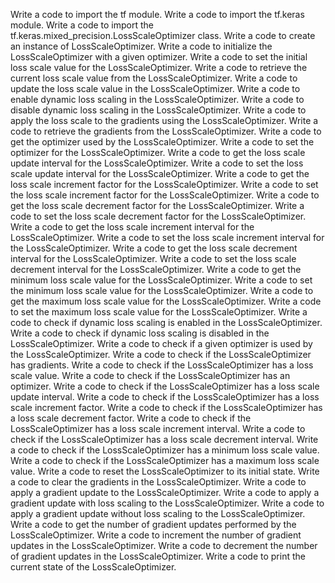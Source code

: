 Write a code to import the tf module.
Write a code to import the tf.keras module.
Write a code to import the tf.keras.mixed_precision.LossScaleOptimizer class.
Write a code to create an instance of LossScaleOptimizer.
Write a code to initialize the LossScaleOptimizer with a given optimizer.
Write a code to set the initial loss scale value for the LossScaleOptimizer.
Write a code to retrieve the current loss scale value from the LossScaleOptimizer.
Write a code to update the loss scale value in the LossScaleOptimizer.
Write a code to enable dynamic loss scaling in the LossScaleOptimizer.
Write a code to disable dynamic loss scaling in the LossScaleOptimizer.
Write a code to apply the loss scale to the gradients using the LossScaleOptimizer.
Write a code to retrieve the gradients from the LossScaleOptimizer.
Write a code to get the optimizer used by the LossScaleOptimizer.
Write a code to set the optimizer for the LossScaleOptimizer.
Write a code to get the loss scale update interval for the LossScaleOptimizer.
Write a code to set the loss scale update interval for the LossScaleOptimizer.
Write a code to get the loss scale increment factor for the LossScaleOptimizer.
Write a code to set the loss scale increment factor for the LossScaleOptimizer.
Write a code to get the loss scale decrement factor for the LossScaleOptimizer.
Write a code to set the loss scale decrement factor for the LossScaleOptimizer.
Write a code to get the loss scale increment interval for the LossScaleOptimizer.
Write a code to set the loss scale increment interval for the LossScaleOptimizer.
Write a code to get the loss scale decrement interval for the LossScaleOptimizer.
Write a code to set the loss scale decrement interval for the LossScaleOptimizer.
Write a code to get the minimum loss scale value for the LossScaleOptimizer.
Write a code to set the minimum loss scale value for the LossScaleOptimizer.
Write a code to get the maximum loss scale value for the LossScaleOptimizer.
Write a code to set the maximum loss scale value for the LossScaleOptimizer.
Write a code to check if dynamic loss scaling is enabled in the LossScaleOptimizer.
Write a code to check if dynamic loss scaling is disabled in the LossScaleOptimizer.
Write a code to check if a given optimizer is used by the LossScaleOptimizer.
Write a code to check if the LossScaleOptimizer has gradients.
Write a code to check if the LossScaleOptimizer has a loss scale value.
Write a code to check if the LossScaleOptimizer has an optimizer.
Write a code to check if the LossScaleOptimizer has a loss scale update interval.
Write a code to check if the LossScaleOptimizer has a loss scale increment factor.
Write a code to check if the LossScaleOptimizer has a loss scale decrement factor.
Write a code to check if the LossScaleOptimizer has a loss scale increment interval.
Write a code to check if the LossScaleOptimizer has a loss scale decrement interval.
Write a code to check if the LossScaleOptimizer has a minimum loss scale value.
Write a code to check if the LossScaleOptimizer has a maximum loss scale value.
Write a code to reset the LossScaleOptimizer to its initial state.
Write a code to clear the gradients in the LossScaleOptimizer.
Write a code to apply a gradient update to the LossScaleOptimizer.
Write a code to apply a gradient update with loss scaling to the LossScaleOptimizer.
Write a code to apply a gradient update without loss scaling to the LossScaleOptimizer.
Write a code to get the number of gradient updates performed by the LossScaleOptimizer.
Write a code to increment the number of gradient updates in the LossScaleOptimizer.
Write a code to decrement the number of gradient updates in the LossScaleOptimizer.
Write a code to print the current state of the LossScaleOptimizer.